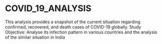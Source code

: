 # COVID_19_ANALYSIS
This analysis provides a snapshot of the current situation regarding confirmed, recovered, and death cases of COVID-19 globally.
Study Objective: Analyse its infection pattern in various countries and the analysis of the similar situation in India
